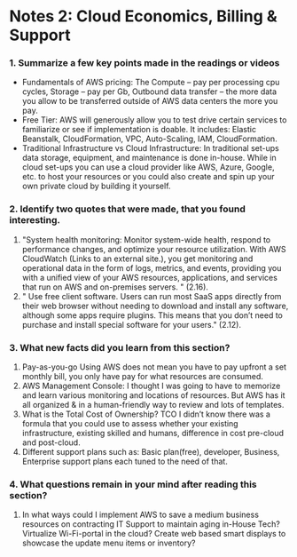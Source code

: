 # Notes 2: Cloud Economics, Billing & Support

### 1. Summarize a few key points made in the readings or videos 
+ Fundamentals of AWS pricing: The Compute – pay per processing cpu cycles, Storage – pay per Gb, Outbound data transfer – the more data you allow to be transferred outside of AWS data centers the more you pay. 
+ Free Tier: AWS will generously allow you to test drive certain services to familiarize or see if implementation is doable. It includes: Elastic Beanstalk, CloudFormation, VPC, Auto-Scaling, IAM, CloudFormation.
+ Traditional Infrastructure vs Cloud Infrastructure: In traditional set-ups data storage, equipment, and maintenance is done in-house. While in cloud set-ups you can use a cloud provider like AWS, Azure, Google, etc. to host your resources or you could also create and spin up your own private cloud by building it yourself.

### 2. Identify two quotes that were made, that you found interesting.
1. "System health monitoring: Monitor system-wide health, respond to performance changes, and optimize your resource utilization. With AWS CloudWatch (Links to an external site.), you get monitoring and operational data in the form of logs, metrics, and events, providing you with a unified view of your AWS resources, applications, and services that run on AWS and on-premises servers. " (2.16). <br/>
2. " Use free client software. Users can run most SaaS apps directly from their web browser without needing to download and install any software, although some apps require plugins. This means that you don’t need to purchase and install special software for your users." (2.12). <br/>

### 3. What new facts did you learn from this section?
1. Pay-as-you-go Using AWS does not mean you have to pay upfront a set monthly bill, you only have pay for what resources are consumed. <br/>
2. AWS Management Console: I thought I was going to have to memorize and learn various monitoring and locations of resources. But AWS has it all organized & in a human-friendly way to review and lots of templates. <br/>
3. What is the Total Cost of Ownership? TCO I didn’t know there was a formula that you could use to assess whether your existing infrastructure, existing skilled and humans, difference in cost pre-cloud and post-cloud. <br/>
4. Different support plans such as: Basic plan(free), developer, Business, Enterprise support plans each tuned to the need of that. <br/>

### 4. What questions remain in your mind after reading this section?
1. In what ways could I implement AWS to save a medium business resources on contracting IT Support to maintain aging in-House Tech? Virtualize Wi-Fi-portal in the cloud? Create web based smart displays to showcase the update menu items or inventory? <br/>
